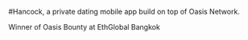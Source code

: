 #Hancock, a private dating mobile app build on top of Oasis Network.

Winner of Oasis Bounty at EthGlobal Bangkok
